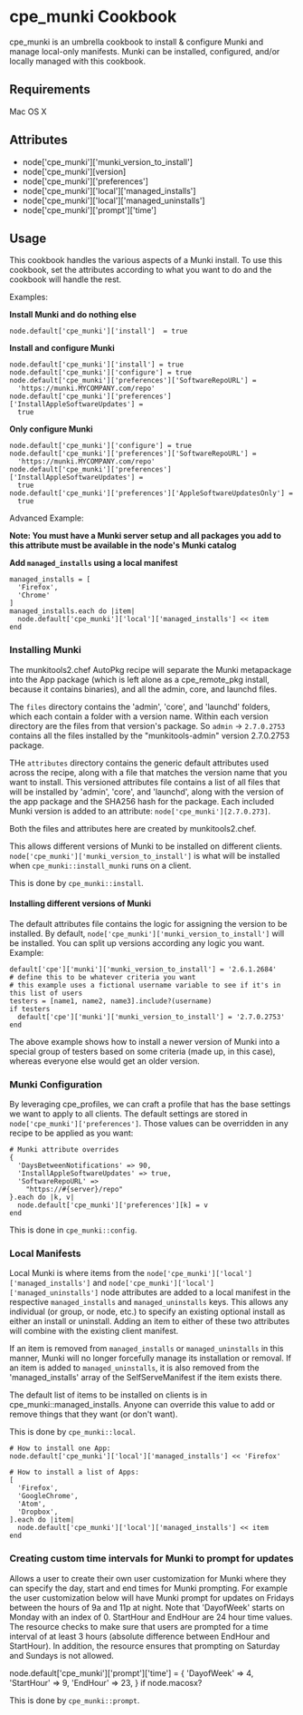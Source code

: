 cpe_munki Cookbook
==================
cpe_munki is an umbrella cookbook to install & configure Munki and manage local-only manifests.  Munki can be installed, configured, and/or locally managed with this cookbook.

Requirements
------------
Mac OS X

Attributes
----------
* node['cpe_munki']['munki_version_to_install']
* node['cpe_munki'][version]
* node['cpe_munki']['preferences']
* node['cpe_munki']['local']['managed_installs']
* node['cpe_munki']['local']['managed_uninstalls']
* node['cpe_munki']['prompt']['time']

Usage
-----
This cookbook handles the various aspects of a Munki install. To use this cookbook,
set the attributes according to what you want to do and the cookbook will handle the rest.

Examples:

**Install Munki and do nothing else**

    node.default['cpe_munki']['install']  = true

**Install and configure Munki**

    node.default['cpe_munki']['install'] = true
    node.default['cpe_munki']['configure'] = true
    node.default['cpe_munki']['preferences']['SoftwareRepoURL'] =
      'https://munki.MYCOMPANY.com/repo'
    node.default['cpe_munki']['preferences']['InstallAppleSoftwareUpdates'] =
      true

**Only configure Munki**

    node.default['cpe_munki']['configure'] = true
    node.default['cpe_munki']['preferences']['SoftwareRepoURL'] =
      'https://munki.MYCOMPANY.com/repo'
    node.default['cpe_munki']['preferences']['InstallAppleSoftwareUpdates'] =
      true
    node.default['cpe_munki']['preferences']['AppleSoftwareUpdatesOnly'] =
      true

Advanced Example:

**Note: You must have a Munki server setup and all packages you add to this attribute
must be available in the node's Munki catalog**

**Add `managed_installs` using a local manifest**

    managed_installs = [
      'Firefox',
      'Chrome'
    ]
    managed_installs.each do |item|
      node.default['cpe_munki']['local']['managed_installs'] << item
    end

### Installing Munki
The munkitools2.chef AutoPkg recipe will separate the Munki metapackage into the App package (which is left alone as a cpe_remote_pkg install, because it contains binaries), and all the admin, core, and launchd files.

The `files` directory contains the 'admin', 'core', and 'launchd' folders, which each contain a folder with a version name. Within each version directory are the files from that version's package. So `admin` -> `2.7.0.2753` contains all the files installed by the "munkitools-admin" version 2.7.0.2753 package.

THe `attributes` directory contains the generic default attributes used across the recipe, along with a file that matches the version name that you want to install. This versioned attributes file contains a list of all files that will be installed by 'admin', 'core', and 'launchd', along with the version of the app package and the SHA256 hash for the package.  Each included Munki version is added to an attribute:
`node['cpe_munki'][2.7.0.273]`.

Both the files and attributes here are created by munkitools2.chef.

This allows different versions of Munki to be installed on different clients. `node['cpe_munki']['munki_version_to_install']` is what will be installed when `cpe_munki::install_munki` runs on a client.

This is done by `cpe_munki::install`.

#### Installing different versions of Munki
The default attributes file contains the logic for assigning the version to be installed. By default, `node['cpe_munki']['munki_version_to_install']` will be installed.  You can split up versions according any logic you want.  Example:

    default['cpe']['munki']['munki_version_to_install'] = '2.6.1.2684'
    # define this to be whatever criteria you want
    # this example uses a fictional username variable to see if it's in this list of users
    testers = [name1, name2, name3].include?(username)
    if testers
      default['cpe']['munki']['munki_version_to_install'] = '2.7.0.2753'
    end

The above example shows how to install a newer version of Munki into a special group of testers based on some criteria (made up, in this case), whereas everyone else would get an older version.

### Munki Configuration
By leveraging cpe_profiles, we can craft a profile that has the base settings we want to apply to all clients. The default settings are stored in `node['cpe_munki']['preferences']`.  Those values can be overridden in any recipe to be applied as you want:

    # Munki attribute overrides
    {
      'DaysBetweenNotifications' => 90,
      'InstallAppleSoftwareUpdates' => true,
      'SoftwareRepoURL' =>
        "https://#{server}/repo"
    }.each do |k, v|
      node.default['cpe_munki']['preferences'][k] = v
    end

This is done in `cpe_munki::config`.

### Local Manifests
Local Munki is where items from the `node['cpe_munki']['local']['managed_installs']` and `node['cpe_munki']['local']['managed_uninstalls']` node attributes are added to a local manifest in the respective `managed_installs` and `managed_uninstalls` keys.  This allows any individual (or group, or node, etc.) to specify an existing optional install as either an install or uninstall.  Adding an item to either of these two attributes will combine with the existing client manifest. 

If an item is removed from `managed_installs` or `managed_uninstalls` in this manner, Munki will no longer forcefully manage its installation or removal. If an item is added to `managed_uninstalls`, it is also removed from the 'managed_installs' array of the SelfServeManifest if the item exists there. 

The default list of items to be installed on clients is in cpe_munki::managed_installs. Anyone can override this value to add or remove things that they want (or don't want).

This is done by `cpe_munki::local`.

    # How to install one App:
    node.default['cpe_munki']['local']['managed_installs'] << 'Firefox'

    # How to install a list of Apps:
    [
      'Firefox',
      'GoogleChrome',
      'Atom',
      'Dropbox',
    ].each do |item|
      node.default['cpe_munki']['local']['managed_installs'] << item
    end

### Creating custom time intervals for Munki to prompt for updates
Allows a user to create their own user customization for
Munki where they can specify the day, start and end times for Munki prompting.
For example the user customization below will have Munki prompt for updates on Fridays between the hours of 9a and 11p at night.  Note that 'DayofWeek' starts on Monday with an index of 0.  StartHour and EndHour are 24 hour time values.  The resource checks to make sure that users are prompted for a time interval of at least 3 hours (absolute difference between EndHour and StartHour).  In addition, the resource ensures that prompting on Saturday and Sundays is not allowed.

node.default['cpe_munki']['prompt']['time'] = {
  'DayofWeek' => 4,
  'StartHour' => 9,
  'EndHour' => 23,
} if node.macosx?

This is done by `cpe_munki::prompt`.

